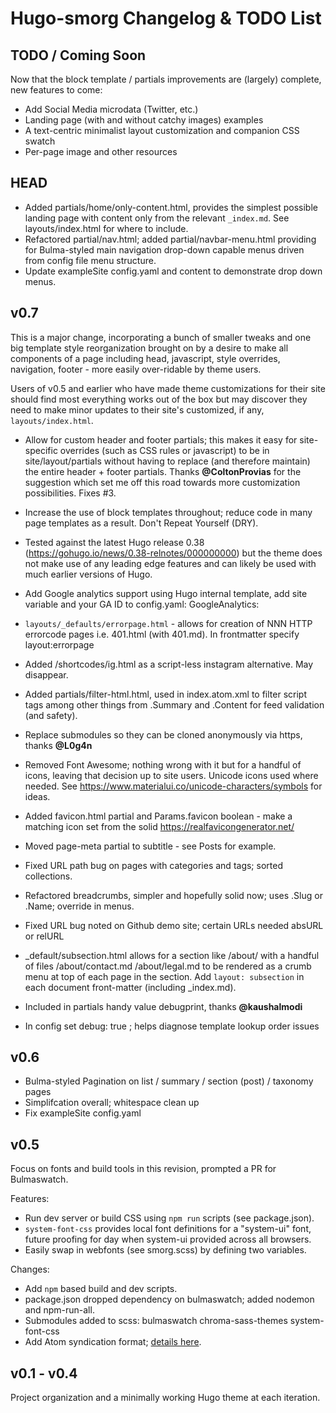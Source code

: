 # Hugo-smorg Changelog & TODO List

## TODO / Coming Soon

Now that the block template / partials improvements are (largely) complete, new
features to come:

* Add Social Media microdata (Twitter, etc.)
* Landing page (with and without catchy images) examples
* A text-centric minimalist layout customization and companion CSS swatch
* Per-page image and other resources

## HEAD

* Added partials/home/only-content.html, provides the simplest possible landing
  page with content only from the relevant `_index.md`. See layouts/index.html
  for where to include.
* Refactored partial/nav.html; added partial/navbar-menu.html providing for
  Bulma-styled main navigation drop-down capable menus driven from config file
  menu structure.
* Update exampleSite config.yaml and content to demonstrate drop down menus.

## v0.7

This is a major change, incorporating a bunch of smaller tweaks and one big
template style reorganization brought on by a desire to make all components of a page
including head, javascript, style overrides, navigation, footer - more easily
over-ridable by theme users.  

Users of v0.5 and earlier who have made theme customizations for their site
should find most everything works out of the box but may discover they need to
make minor updates to their site's customized, if any, `layouts/index.html`.

* Allow for custom header and footer partials; this makes it easy for
  site-specific overrides (such as CSS rules or javascript) to be in
  site/layout/partials without having to replace (and therefore maintain) the
  entire header + footer partials. Thanks **@ColtonProvias** for the suggestion
  which set me off this road towards more customization possibilities. Fixes #3.
* Increase the use of block templates throughout; reduce code in many page
  templates as a result. Don't Repeat Yourself (DRY).
* Tested against the latest Hugo release 0.38
  (https://gohugo.io/news/0.38-relnotes/000000000) but the theme does not make
  use of any leading edge features and can likely be used with much earlier
  versions of Hugo.
* Add Google analytics support using Hugo internal template, add site variable
  and your GA ID to config.yaml: GoogleAnalytics: 
* `layouts/_defaults/errorpage.html` - allows for creation of NNN HTTP errorcode
  pages i.e. 401.html (with 401.md). In frontmatter specify layout:errorpage
* Added /shortcodes/ig.html as a script-less instagram alternative. May
  disappear.
* Added partials/filter-html.html, used in index.atom.xml to filter script tags
  among other things from .Summary and .Content for feed validation (and
  safety).
* Replace submodules so they can be cloned anonymously via https, thanks **@L0g4n**
* Removed Font Awesome; nothing wrong with it but for a handful of icons,
  leaving that decision up to site users. Unicode icons used where needed. See
  https://www.materialui.co/unicode-characters/symbols for ideas.
* Added favicon.html partial and Params.favicon boolean - make a matching icon
  set from the solid https://realfavicongenerator.net/

* Moved page-meta partial to subtitle - see Posts for example.
* Fixed URL path bug on pages with categories and tags; sorted collections.
* Refactored breadcrumbs, simpler and hopefully solid now; uses .Slug or .Name; override in menus.
* Fixed URL bug noted on Github demo site; certain URLs needed absURL or relURL
* \_default/subsection.html allows for a section like /about/ with a handful of
  files /about/contact.md /about/legal.md to be rendered as a crumb menu at
  top of each page in the section. Add `layout: subsection` in each document
  front-matter (including \_index.md).
* Included in partials handy value debugprint, thanks **@kaushalmodi**
* In config set debug: true ; helps diagnose template lookup order issues

## v0.6

* Bulma-styled Pagination on list / summary / section (post) / taxonomy pages
* Simplifcation overall; whitespace clean up
* Fix exampleSite config.yaml

## v0.5

Focus on fonts and build tools in this revision, prompted a PR for Bulmaswatch. 

Features:

* Run dev server or build CSS using `npm run` scripts (see package.json).
* `system-font-css` provides local font definitions for a "system-ui" font, future proofing 
  for day when system-ui provided across all browsers.
* Easily swap in webfonts (see smorg.scss) by defining two variables.

Changes: 

* Add `npm` based build and dev scripts.
* package.json dropped dependency on bulmaswatch; added nodemon and npm-run-all.
* Submodules added to scss: bulmaswatch  chroma-sass-themes system-font-css
* Add Atom syndication format; [details here](https://github.com/comfusion/after-dark/issues/32#issuecomment-312515542).

## v0.1 - v0.4

Project organization and a minimally working Hugo theme at each iteration.

